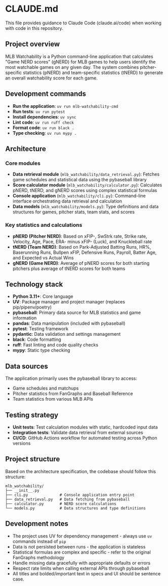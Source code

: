 # CLAUDE.md

This file provides guidance to Claude Code (claude.ai/code) when working with code in this repository.

## Project overview

MLB Watchability is a Python command-line application that calculates "Game NERD scores" (gNERD) for MLB games to help users identify the most watchable games on any given day. The system combines pitcher-specific statistics (pNERD) and team-specific statistics (tNERD) to generate an overall watchability score for each game.

## Development commands

- **Run the application**: `uv run mlb-watchability-cmd`
- **Run tests**: `uv run pytest`
- **Install dependencies**: `uv sync`
- **Lint code**: `uv run ruff check`
- **Format code**: `uv run black .`
- **Type checking**: `uv run mypy .`

## Architecture

### Core modules

- **Data retrieval module** (`mlb_watchability/data_retrieval.py`): Fetches game schedules and statistical data using the pybaseball library
- **Score calculator module** (`mlb_watchability/calculator.py`): Calculates pNERD, tNERD, and gNERD scores using complex statistical formulas
- **Console application** (`mlb_watchability/cli.py`): Command-line interface orchestrating data retrieval and calculation
- **Data models** (`mlb_watchability/models.py`): Type definitions and data structures for games, pitcher stats, team stats, and scores

### Key statistics and calculations

- **pNERD (Pitcher NERD)**: Based on xFIP-, SwStrk rate, Strike rate, Velocity, Age, Pace, ERA- minus xFIP- (Luck), and Knuckleball rate
- **tNERD (Team NERD)**: Based on Park-Adjusted Batting Runs, HR%, Baserunning Runs, Bullpen xFIP, Defensive Runs, Payroll, Batter Age, and Expected vs Actual Wins
- **gNERD (Game NERD)**: Average of pNERD scores for both starting pitchers plus average of tNERD scores for both teams

## Technology stack

- **Python 3.11+**: Core language
- **UV**: Package manager and project manager (replaces pip/pipenv/poetry)
- **pybaseball**: Primary data source for MLB statistics and game information
- **pandas**: Data manipulation (included with pybaseball)
- **pytest**: Testing framework
- **pydantic**: Data validation and settings management
- **black**: Code formatting
- **ruff**: Fast linting and code quality checks
- **mypy**: Static type checking

## Data sources

The application primarily uses the pybaseball library to access:

- Game schedules and matchups
- Pitcher statistics from FanGraphs and Baseball Reference
- Team statistics from various MLB APIs

## Testing strategy

- **Unit tests**: Test calculation modules with static, hardcoded input data
- **Integration tests**: Validate data retrieval from external sources
- **CI/CD**: GitHub Actions workflow for automated testing across Python versions

## Project structure

Based on the architecture specification, the codebase should follow this structure:

```
mlb_watchability/
├── __init__.py
├── cli.py              # Console application entry point
├── data_retrieval.py   # Data fetching from pybaseball
├── calculator.py       # NERD score calculations
└── models.py           # Data structures and type definitions
```

## Development notes

- The project uses UV for dependency management - always use `uv` commands instead of `pip`
- Data is not persisted between runs - the application is stateless
- Statistical formulas are complex and specific - refer to the original FanGraphs methodology
- Handle missing data gracefully with appropriate defaults or errors
- Respect rate limits when calling external APIs through pybaseball
- All titles and bolded/important text in specs and UI should be sentence case.
